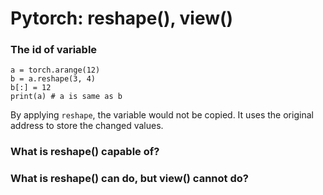 # Pytorch: reshape(), view()
### The id of variable
```Python3
a = torch.arange(12)
b = a.reshape(3, 4)
b[:] = 12
print(a) # a is same as b
```
By applying `reshape`, the variable would not be copied. It uses the original address to store the changed values.

### What is reshape() capable of?

### What is reshape() can do, but view() cannot do?
